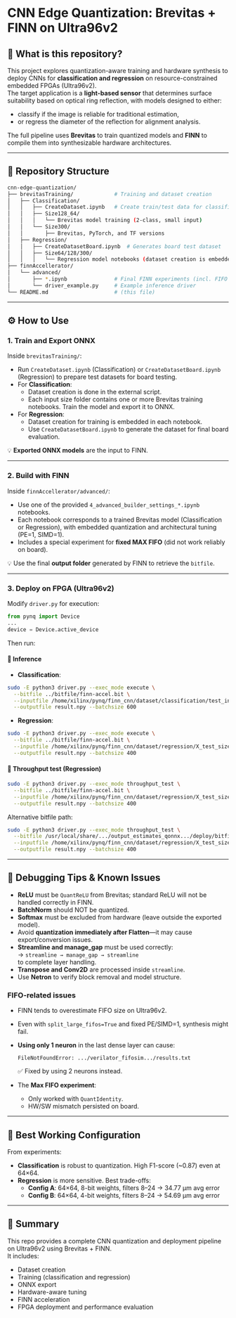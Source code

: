 # CNN Edge Quantization: Brevitas + FINN on Ultra96v2

## 🧠 What is this repository?

This project explores quantization-aware training and hardware synthesis to deploy CNNs for **classification and regression** on resource-constrained embedded FPGAs (Ultra96v2).  
The target application is a **light-based sensor** that determines surface suitability based on optical ring reflection, with models designed to either:
- classify if the image is reliable for traditional estimation,
- or regress the diameter of the reflection for alignment analysis.

The full pipeline uses **Brevitas** to train quantized models and **FINN** to compile them into synthesizable hardware architectures.

---

## 📂 Repository Structure

```bash
cnn-edge-quantization/
├── brevitasTraining/             # Training and dataset creation
│   ├── Classification/
│   │   ├── CreateDataset.ipynb   # Create train/test data for classification (ML + board)
│   │   ├── Size128_64/
│   │   │   └── Brevitas model training (2-class, small input)
│   │   └── Size300/
│   │       ├── Brevitas, PyTorch, and TF versions
│   ├── Regression/
│   │   ├── CreateDatasetBoard.ipynb  # Generates board test dataset
│   │   ├── Size64/128/300/
│   │   │   └── Regression model notebooks (dataset creation is embedded inside each notebook)
├── finnAccellerator/
│   └── advanced/
│       ├── *.ipynb               # Final FINN experiments (incl. FIFO tuning)
│       └── driver_example.py     # Example inference driver
└── README.md                     # (this file)
```

---

## ⚙️ How to Use

### 1. Train and Export ONNX

Inside `brevitasTraining/`:

- Run `CreateDataset.ipynb` (Classification) or `CreateDatasetBoard.ipynb` (Regression) to prepare test datasets for board testing.
- For **Classification**:
  - Dataset creation is done in the external script.
  - Each input size folder contains one or more Brevitas training notebooks. Train the model and export it to ONNX.
- For **Regression**:
  - Dataset creation for training is embedded in each notebook.
  - Use `CreateDatasetBoard.ipynb` to generate the dataset for final board evaluation.

💡 **Exported ONNX models** are the input to FINN.

---

### 2. Build with FINN

Inside `finnAccellerator/advanced/`:

- Use one of the provided `4_advanced_builder_settings_*.ipynb` notebooks.
- Each notebook corresponds to a trained Brevitas model (Classification or Regression), with embedded quantization and architectural tuning (PE=1, SIMD=1).
- Includes a special experiment for **fixed MAX FIFO** (did not work reliably on board).

💡 Use the final **output folder** generated by FINN to retrieve the `bitfile`.

---

### 3. Deploy on FPGA (Ultra96v2)

Modify `driver.py` for execution:
```python
from pynq import Device
...
device = Device.active_device
```

Then run:

#### 🧪 Inference
- **Classification**:
```bash
sudo -E python3 driver.py --exec_mode execute \
  --bitfile ../bitfile/finn-accel.bit \
  --inputfile /home/xilinx/pynq/finn_cnn/dataset/classification/test_input_600samples_reverse_255values_size128.npy \
  --outputfile result.npy --batchsize 600
```

- **Regression**:
```bash
sudo -E python3 driver.py --exec_mode execute \
  --bitfile ../bitfile/finn-accel.bit \
  --inputfile /home/xilinx/pynq/finn_cnn/dataset/regression/X_test_size128_400samples_255datasetNew_uint8.npy \
  --outputfile result.npy --batchsize 400
```

#### 🚀 Throughput test (Regression)
```bash
sudo -E python3 driver.py --exec_mode throughput_test \
  --bitfile ../bitfile/finn-accel.bit \
  --inputfile /home/xilinx/pynq/finn_cnn/dataset/regression/X_test_size64_400samples_255datasetNew_uint8.npy \
  --outputfile result.npy --batchsize 400
```

Alternative bitfile path:
```bash
sudo -E python3 driver.py --exec_mode throughput_test \
  --bitfile /usr/local/share/.../output_estimates_qonnx.../deploy/bitfile/finn-accel.bit \
  --inputfile /home/xilinx/pynq/finn_cnn/dataset/regression/X_test_size64_400samples_255datasetNew_uint8.npy \
  --outputfile result.npy --batchsize 400
```

---

## 🔧 Debugging Tips & Known Issues

- **ReLU** must be `QuantReLU` from Brevitas; standard ReLU will not be handled correctly in FINN.
- **BatchNorm** should NOT be quantized.
- **Softmax** must be excluded from hardware (leave outside the exported model).
- Avoid **quantization immediately after Flatten**—it may cause export/conversion issues.
- **Streamline and manage_gap** must be used correctly:  
  → `streamline → manage_gap → streamline`  
  to complete layer handling.
- **Transpose and Conv2D** are processed inside `streamline`.
- Use **Netron** to verify block removal and model structure.

### FIFO-related issues

- FINN tends to overestimate FIFO size on Ultra96v2.
- Even with `split_large_fifos=True` and fixed PE/SIMD=1, synthesis might fail.
- **Using only 1 neuron** in the last dense layer can cause:
  ```
  FileNotFoundError: .../verilator_fifosim.../results.txt
  ```
  ✅ Fixed by using 2 neurons instead.

- The **Max FIFO experiment**:
  - Only worked with `QuantIdentity`.
  - HW/SW mismatch persisted on board.

---

## 🧪 Best Working Configuration

From experiments:
- **Classification** is robust to quantization. High F1-score (~0.87) even at 64×64.
- **Regression** is more sensitive. Best trade-offs:
  - **Config A**: 64×64, 8-bit weights, filters 8–24 → 34.77 µm avg error
  - **Config B**: 64×64, 4-bit weights, filters 8–24 → 54.69 µm avg error

---

## 📌 Summary

This repo provides a complete CNN quantization and deployment pipeline on Ultra96v2 using Brevitas + FINN.  
It includes:
- Dataset creation
- Training (classification and regression)
- ONNX export
- Hardware-aware tuning
- FINN acceleration
- FPGA deployment and performance evaluation
